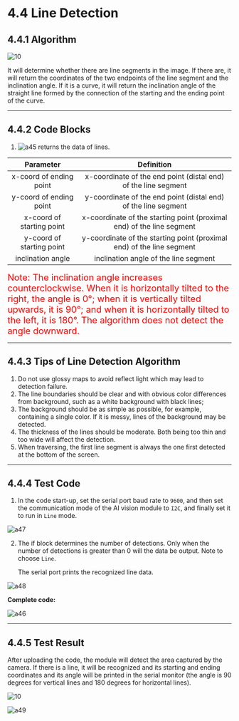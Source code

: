 # 4.4 Line Detection

## 4.4.1 Algorithm

![10](./media/10.png)

It will determine whether there are line segments in the image. If there are, it will return the coordinates of the two endpoints of the line segment and the inclination angle. If it is a curve, it will return the inclination angle of the straight line formed by the connection of the starting and the ending point of the curve.

-----------

## 4.4.2 Code Blocks

1. ![a45](./media/a45.png) returns the data of lines.

|         Parameter         |                          Definition                          |
| :-----------------------: | :----------------------------------------------------------: |
|  x-coord of ending point  | x-coordinate of the end point (distal end) of the line segment |
|  y-coord of ending point  | y-coordinate of the end point (distal end) of the line segment |
| x-coord of starting point | x-coordinate of the starting point (proximal end) of the line segment |
| y-coord of starting point | y-coordinate of the starting point (proximal end) of the line segment |
|     inclination angle     |            inclination angle of the line segment             |

<span style="color:red;font-size:20px;">Note: The inclination angle increases counterclockwise. When it is horizontally tilted to the right, the angle is 0°; when it is vertically tilted upwards, it is 90°; and when it is horizontally tilted to the left, it is 180°. The algorithm does not detect the angle downward.</span>

---------------

## 4.4.3 Tips of Line Detection Algorithm

1. Do not use glossy maps to avoid reflect light which may lead to detection failure.
2. The line boundaries should be clear and with obvious color differences from background, such as a white background with black lines;
3. The background should be as simple as possible, for example, containing a single color. If it is messy, lines of the background may be detected.
4. The thickness of the lines should be moderate. Both being too thin and too wide will affect the detection.
5. When traversing, the first line segment is always the one first detected at the bottom of the screen.

--------------

## 4.4.4 Test Code

1. In the code start-up, set the serial port baud rate to `9600`, and then set the communication mode of the AI vision module to `I2C`, and finally set it to run in `Line` mode.

![a47](./media/a47.png)

2. The if block determines the number of detections. Only when the number of detections is greater than 0 will the data be output. Note to choose `Line`.

	The serial port prints the recognized line data.

![a48](./media/a48.png)

**Complete code:**

![a46](./media/a46.png)

--------------------

## 4.4.5 Test Result

After uploading the code, the module will detect the area captured by the camera. If there is a line, it will be recognized and its starting and ending coordinates and its angle will be printed in the serial monitor (the angle is 90 degrees for vertical lines and 180 degrees for horizontal lines).

![10](./media/10.png)

![a49](./media/a49.png)